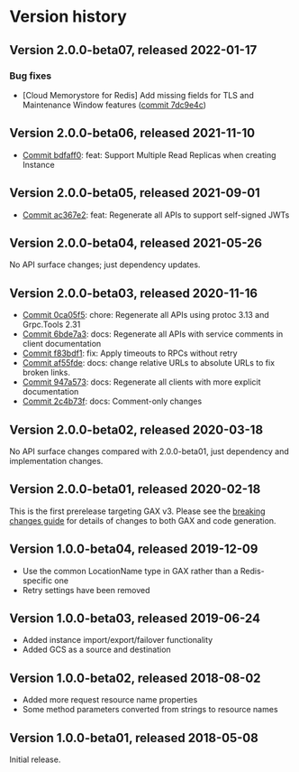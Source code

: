 # Version history

## Version 2.0.0-beta07, released 2022-01-17

### Bug fixes

- [Cloud Memorystore for Redis] Add missing fields for TLS and Maintenance Window features ([commit 7dc9e4c](https://github.com/googleapis/google-cloud-dotnet/commit/7dc9e4c2ddf74ef3ab49b137df07af8c9a57a517))

## Version 2.0.0-beta06, released 2021-11-10

- [Commit bdfaff0](https://github.com/googleapis/google-cloud-dotnet/commit/bdfaff0): feat: Support Multiple Read Replicas when creating Instance

## Version 2.0.0-beta05, released 2021-09-01

- [Commit ac367e2](https://github.com/googleapis/google-cloud-dotnet/commit/ac367e2): feat: Regenerate all APIs to support self-signed JWTs

## Version 2.0.0-beta04, released 2021-05-26

No API surface changes; just dependency updates.

## Version 2.0.0-beta03, released 2020-11-16

- [Commit 0ca05f5](https://github.com/googleapis/google-cloud-dotnet/commit/0ca05f5): chore: Regenerate all APIs using protoc 3.13 and Grpc.Tools 2.31
- [Commit 6bde7a3](https://github.com/googleapis/google-cloud-dotnet/commit/6bde7a3): docs: Regenerate all APIs with service comments in client documentation
- [Commit f83bdf1](https://github.com/googleapis/google-cloud-dotnet/commit/f83bdf1): fix: Apply timeouts to RPCs without retry
- [Commit af55fde](https://github.com/googleapis/google-cloud-dotnet/commit/af55fde): docs: change relative URLs to absolute URLs to fix broken links.
- [Commit 947a573](https://github.com/googleapis/google-cloud-dotnet/commit/947a573): docs: Regenerate all clients with more explicit documentation
- [Commit 2c4b73f](https://github.com/googleapis/google-cloud-dotnet/commit/2c4b73f): docs: Comment-only changes

## Version 2.0.0-beta02, released 2020-03-18

No API surface changes compared with 2.0.0-beta01, just dependency
and implementation changes.

## Version 2.0.0-beta01, released 2020-02-18

This is the first prerelease targeting GAX v3. Please see the [breaking changes
guide](https://cloud.google.com/dotnet/docs/reference/help/breaking-gax2)
for details of changes to both GAX and code generation.

## Version 1.0.0-beta04, released 2019-12-09

- Use the common LocationName type in GAX rather than a Redis-specific one
- Retry settings have been removed

## Version 1.0.0-beta03, released 2019-06-24

- Added instance import/export/failover functionality
- Added GCS as a source and destination

## Version 1.0.0-beta02, released 2018-08-02

- Added more request resource name properties
- Some method parameters converted from strings to resource names

## Version 1.0.0-beta01, released 2018-05-08

Initial release.

